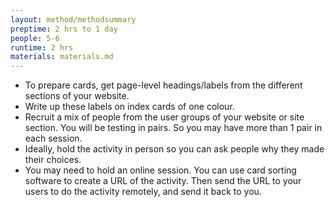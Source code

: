 ```yaml
---
layout: method/methodsummary
preptime: 2 hrs to 1 day
people: 5-6
runtime: 2 hrs
materials: materials.md
---
```

<!-- Preparation --> 
- To prepare cards, get page-level headings/labels from the different sections of your website. 
- Write up these labels on index cards of one colour.
- Recruit a mix of people from the user groups of your website or site section. You will be testing in pairs. So you may have more than 1 pair in each session.
- Ideally, hold the activity in person so you can ask people why they made their choices.
- You may need to hold an online session. You can use card sorting software to create a URL of the activity. Then send the URL to your users to do the activity remotely, and send it back to you.